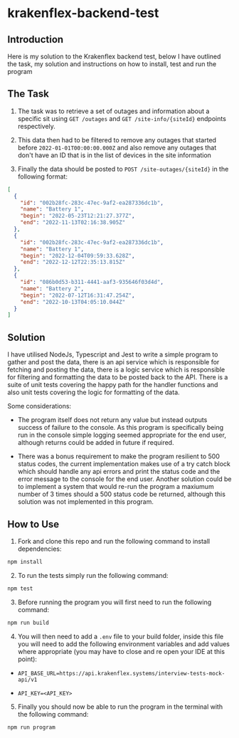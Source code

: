 # krakenflex-backend-test

## Introduction

Here is my solution to the Krakenflex backend test, below I have outlined the task, my solution and instructions on how to install, test and run the program

## The Task

1. The task was to retrieve a set of outages and information about a specific sit using `GET /outages` and
   `GET /site-info/{siteId}` endpoints respectively.

2. This data then had to be filtered to remove any outages that started before `2022-01-01T00:00:00.000Z` and also remove any outages that don't have an ID that is in the list of devices in the site information

3. Finally the data should be posted to `POST /site-outages/{siteId}` in the following format:

```json
[
  {
    "id": "002b28fc-283c-47ec-9af2-ea287336dc1b",
    "name": "Battery 1",
    "begin": "2022-05-23T12:21:27.377Z",
    "end": "2022-11-13T02:16:38.905Z"
  },
  {
    "id": "002b28fc-283c-47ec-9af2-ea287336dc1b",
    "name": "Battery 1",
    "begin": "2022-12-04T09:59:33.628Z",
    "end": "2022-12-12T22:35:13.815Z"
  },
  {
    "id": "086b0d53-b311-4441-aaf3-935646f03d4d",
    "name": "Battery 2",
    "begin": "2022-07-12T16:31:47.254Z",
    "end": "2022-10-13T04:05:10.044Z"
  }
]
```

## Solution

I have utilised NodeJs, Typescript and Jest to write a simple program to gather and post the data, there is an api service which is responsible for fetching and posting the data, there is a logic service which is responsible for filtering and formatting the data to be posted back to the API. There is a suite of unit tests covering the happy path for the handler functions and also unit tests covering the logic for formatting of the data.

Some considerations:

- The program itself does not return any value but instead outputs success of failure to the console. As this program is specifically being run in the console simple logging seemed appropriate for the end user, although returns could be added in future if required.

- There was a bonus requirement to make the program resilient to 500 status codes, the current implementation makes use of a try catch block which should handle any api errors and print the status code and the error message to the console for the end user. Another solution could be to implement a system that would re-run the program a maxiumum number of 3 times should a 500 status code be returned, although this solution was not implemented in this program.

## How to Use

1. Fork and clone this repo and run the following command to install dependencies:

```bash
npm install
```

2.  To run the tests simply run the following command:

```bash
npm test
```

3. Before running the program you will first need to run the following command:

```bash
npm run build
```

4. You will then need to add a `.env` file to your build folder, inside this file you will need to add the following environment variables and add values where appropriate (you may have to close and re open your IDE at this point):

- `API_BASE_URL=https://api.krakenflex.systems/interview-tests-mock-api/v1`

- `API_KEY=<API_KEY>`

5. Finally you should now be able to run the program in the terminal with the following command:

```bash
npm run program
```
